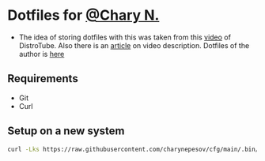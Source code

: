 # Dotfiles for [@Chary N.](https://github.com/charynepesov)

- The idea of storing dotfiles with this was taken from this [video](https://youtu.be/tBoLDpTWVOM) of DistroTube. Also there is an [article](https://www.atlassian.com/git/tutorials/dotfiles) on video description. Dotfiles of the author is [here](https://bitbucket.org/durdn/cfg/src/master/)
## Requirements
- Git
- Curl
## Setup on a new system
```sh
curl -Lks https://raw.githubusercontent.com/charynepesov/cfg/main/.bin/install-dotfiles.sh | /bin/bash
```

